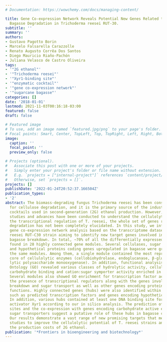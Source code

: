 ```yaml
---
# Documentation: https://wowchemy.com/docs/managing-content/

title: Gene Co-expression Network Reveals Potential New Genes Related to Sugarcane
  Bagasse Degradation in Trichoderma reesei RUT-30.
subtitle: ''
summary: ''
authors:
- Gustavo Pagotto Borin
- Marcelo Falsarella Carazzolle
- Renato Augusto Corrêa Dos Santos
- Diego Mauricio Riaño-Pachón
- Juliana Velasco de Castro Oliveira
tags:
- '"2G ethanol"'
- '"Trichoderma reesei"'
- '"Xyr1-binding site"'
- '"enzymatic cocktail"'
- '"gene co-expression network"'
- '"sugarcane bagasse"'
categories: []
date: '2018-01-01'
lastmod: 2021-11-03T00:16:18-03:00
featured: false
draft: false

# Featured image
# To use, add an image named `featured.jpg/png` to your page's folder.
# Focal points: Smart, Center, TopLeft, Top, TopRight, Left, Right, BottomLeft, Bottom, BottomRight.
image:
  caption: ''
  focal_point: ''
  preview_only: false

# Projects (optional).
#   Associate this post with one or more of your projects.
#   Simply enter your project's folder or file name without extension.
#   E.g. `projects = ["internal-project"]` references `content/project/deep-learning/index.md`.
#   Otherwise, set `projects = []`.
projects: []
publishDate: '2022-01-24T20:52:37.166504Z'
publication_types:
- '2'
abstract: The biomass-degrading fungus Trichoderma reesei has been considered a model
  for cellulose degradation, and it is the primary source of the industrial enzymatic
  cocktails used in second-generation (2G) ethanol production. However, although various
  studies and advances have been conducted to understand the cellulolytic system and
  the transcriptional regulation of T. reesei, the whole set of genes related to lignocellulose
  degradation has not been completely elucidated. In this study, we inferred a weighted
  gene co-expression network analysis based on the transcriptome dataset of the T.
  reesei RUT-C30 strain aiming to identify new target genes involved in sugarcane
  bagasse breakdown. In total, ~70% of all the differentially expressed genes were
  found in 28 highly connected gene modules. Several cellulases, sugar transporters,
  and hypothetical proteins coding genes upregulated in bagasse were grouped into
  the same modules. Among them, a single module contained the most representative
  core of cellulolytic enzymes (cellobiohydrolase, endoglucanase, β-glucosidase, and
  lytic polysaccharide monooxygenase). In addition, functional analysis using Gene
  Ontology (GO) revealed various classes of hydrolytic activity, cellulase activity,
  carbohydrate binding and cation:sugar symporter activity enriched in these modules.
  Several modules also showed GO enrichment for transcription factor activity, indicating
  the presence of transcriptional regulators along with the genes involved in cellulose
  breakdown and sugar transport as well as other genes encoding proteins with unknown
  functions. Highly connected genes (hubs) were also identified within each module,
  such as predicted transcription factors and genes encoding hypothetical proteins.
  In addition, various hubs contained at least one DNA binding site for the master
  activator Xyr1 according to our in silico analysis. The prediction of Xyr1 binding
  sites and the co-expression with genes encoding carbohydrate active enzymes and
  sugar transporters suggest a putative role of these hubs in bagasse cell wall deconstruction.
  Our results demonstrate a vast range of new promising targets that merit additional
  studies to improve the cellulolytic potential of T. reesei strains and to decrease
  the production costs of 2G ethanol.
publication: '*Frontiers in bioengineering and biotechnology*'
---
```

